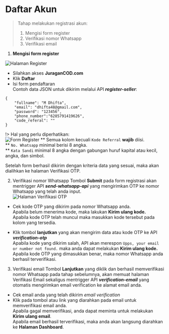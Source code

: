 # Daftar Akun

> Tahap melakukan registrasi akun:
>1. Mengisi form register
>2. Verifikasi nomor Whatsapp
>3. Verifikasi email


1. **Mengisi form register**

![Halaman Register](../images/register.png)
- Silahkan akses <b>JuraganCOD.com</b>
- Klik <b>Daftar</b>
- Isi form pendaftaran <br>
Contoh data JSON untuk dikirim melalui API <b><i>register-seller</i></b>:
```
{
    "fullname": "M Dhifta",
    "email": "dhifta48@gmail.com",
    "password": "123456",
    "phone_number":"6285791419626",
    "code_referal": ""
}
```

!> Hal yang perlu diperhatikan: <br>
![Form Register](../images/form-register.png)
** Semua kolom kecuali `Kode Referral` <b>wajib</b> diisi. <br>
** `No. Whatsapp` minimal berisi 8 angka. <br>
** `Kata Sandi` minimal 8 angka dengan gabungan huruf kapital atau kecil, angka, dan simbol.

Setelah form berhasil dikirim dengan kriteria data yang sesuai, maka akan dialihkan ke halaman Verifikasi OTP.

2. Verifikasi nomor Whatsapp
Tombol <b>Submit</b> pada form registrasi akan mentrigger API <b><i>send-whatsapp-api</i></b> yang mengirimkan OTP ke nomor Whatsapp yang telah anda input. <br>
![Halaman Verifikasi OTP](../images/OTP.png)

- Cek kode OTP yang dikirim pada nomor Whatsapp anda. <br>
Apabila belum menerima kode, maka lakukan <b>Kirim ulang kode.</b> <br>
Apabila kode OTP telah muncul maka masukkan kode tersebut pada kolom yang tersedia. <br>

- Klik tombol <b>lanjutkan</b> yang akan mengirim data atau kode OTP ke API <b><i>verification-otp</i></b> <br>
Apabila kode yang dikirim salah, API akan merespon ```Upps, your email or number not found.``` maka anda dapat melakukan <b>Kirim ulang kode.</b> <br>
Apabila kode OTP yang dimasukkan benar, maka nomor Whatsapp anda berhasil terverifikasi.<br>
<!-- kayaknya responnya masih salah untuk yg kode OTP salah, harusnya Kode OTP Salah bukan email/no hp not found -->

3. Verifikasi email
Tombol <b>Lanjutkan</b> yang diklik dan berhasil memverifikasi nomor Whatsapp pada tahap sebelumnya, akan memuat halaman Verifikasi Email sekaligus mentrigger API <b><i>verification-email</i></b> yang otomatis mengirimkan email verification ke alamat email anda.

- Cek email anda yang telah dikirim <i>email verification</i>
- Klik pada tombol atau link yang diarahkan pada email untuk memverifikasi email anda. <br>
Apabila gagal memverifikasi, anda dapat meminta untuk melakukan <b>Kirim ulang email</b>. <br>
Apabila email berhasil terverifikasi, maka anda akan langsung diarahkan ke <b>Halaman Dashboard</b>.
